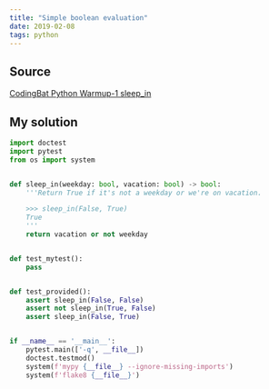 ```yaml
---
title: "Simple boolean evaluation"
date: 2019-02-08
tags: python
---
```


## Source

[CodingBat Python Warmup-1 sleep_in](https://codingbat.com/prob/p173401)


## My solution

```py
import doctest
import pytest
from os import system


def sleep_in(weekday: bool, vacation: bool) -> bool:
    '''Return True if it's not a weekday or we're on vacation.

    >>> sleep_in(False, True)
    True
    '''
    return vacation or not weekday


def test_mytest():
    pass


def test_provided():
    assert sleep_in(False, False)
    assert not sleep_in(True, False)
    assert sleep_in(False, True)


if __name__ == '__main__':
    pytest.main(['-q', __file__])
    doctest.testmod()
    system(f'mypy {__file__} --ignore-missing-imports')
    system(f'flake8 {__file__}')
```
